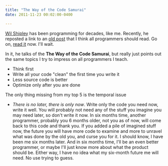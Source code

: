 ```yaml
---
title: "The Way of the Code Samurai"
date: 2011-11-23 00:02:00-0400

---
```


[Wil Shipley](http://blog.wilshipley.com) has been programming for decades, like me.  Recently, he reposted a link to an [old post](http://blog.wilshipley.com/2005/02/free-programming-tips-are-worth-every.html) that I think all programmers should read. Go on, [read it](http://blog.wilshipley.com/2005/02/free-programming-tips-are-worth-every.html) now.  I'll wait.

In it, he talks of the **The Way of the Code Samurai**, but really just points out the same topics I try to impress on all programmers I teach.

* Think first
* Write all your code "clean" the first time you write it
* Less source code is better
* Optimize only after you are done

The only thing missing from my top 5 is the temporal issue

* *There is no later, there is only now*.  Write only the code you need now, write it well.  You will probably not need any of the stuff you imagine you may need later, so don't write it now.  In six months time, another programmer, probably you 6 months older, not you as of now, will come back to this code and thank you.  If you added a pile of imagined stuff now, the future you will have more code to examine and more to unravel what was done by the old you, and curse you for it.  I should know, I have been me six months later.  And in six months time, I'll be an even better programmer, or maybe I'll just know more about what the product should be.  Either way, I have no idea what my six-month future me will need. No use trying to guess.
